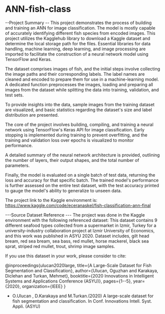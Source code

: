 # ANN-fish-class
--Project Summary --
This project demonstrates the process of building and training an ANN for image classification. The model is mostly capable of accurately identifying different fish species from encoded images. 
This project utilizes the Kagglehub library to download a Kaggle dataset and determine the local storage path for the files. Essential libraries for data handling, machine learning, deep learning, and image processing are imported to facilitate the construction of a neural network model using TensorFlow and Keras.

The dataset comprises images of fish, and the initial steps involve collecting the image paths and their corresponding labels. The label names are cleaned and encoded to prepare them for use in a machine-learning model. A dedicated function preprocesses the images, loading and preparing all images from the dataset while splitting the data into training, validation, and test sets.

To provide insights into the data, sample images from the training dataset are visualized, and basic statistics regarding the dataset's size and label distribution are presented.

The core of the project involves building, compiling, and training a neural network using TensorFlow's Keras API for image classification. Early stopping is implemented during training to prevent overfitting, and the training and validation loss over epochs is visualized to monitor performance.

A detailed summary of the neural network architecture is provided, outlining the number of layers, their output shapes, and the total number of parameters.

Finally, the model is evaluated on a single batch of test data, returning the loss and accuracy for that specific batch. The trained model's performance is further assessed on the entire test dataset, with the test accuracy printed to gauge the model's ability to generalize to unseen data.

The project link to the Kaggle environment is: https://www.kaggle.com/code/eceranaskel/fish-classification-ann-final

---Source Dataset Reference --- 
The project was done in the Kaggle environment with the following referenced dataset: 
This dataset contains 9 different seafood types collected from a supermarket in Izmir, Turkey
for a university-industry collaboration project at Izmir University of Economics, and this work
was published in ASYU 2020.
Dataset includes, gilt head bream, red sea bream, sea bass, red mullet, horse mackerel, 
black sea sprat, striped red mullet, trout, shrimp image samples. 

If you use this dataset in your work, please consider to cite:

@inproceedings{ulucan2020large,
  title={A Large-Scale Dataset for Fish Segmentation and Classification},
  author={Ulucan, Oguzhan and Karakaya, Diclehan and Turkan, Mehmet},
  booktitle={2020 Innovations in Intelligent Systems and Applications Conference (ASYU)},
  pages={1--5},
  year={2020},
  organization={IEEE}
}

* O.Ulucan , D.Karakaya and M.Turkan.(2020) A large-scale dataset for fish segmentation and classification.
In Conf. Innovations Intell. Syst. Appli. (ASYU)
